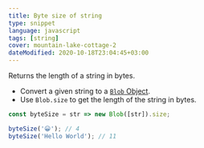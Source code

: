 ```yaml
---
title: Byte size of string
type: snippet
language: javascript
tags: [string]
cover: mountain-lake-cottage-2
dateModified: 2020-10-18T23:04:45+03:00
---
```


Returns the length of a string in bytes.

- Convert a given string to a [`Blob` Object](https://developer.mozilla.org/en-US/docs/Web/API/Blob).
- Use `Blob.size` to get the length of the string in bytes.

```js
const byteSize = str => new Blob([str]).size;
```

```js
byteSize('😀'); // 4
byteSize('Hello World'); // 11
```
